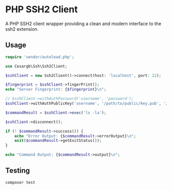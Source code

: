 # PHP SSH2 Client

A PHP SSH2 client wrapper providing a clean and modern interface to the ssh2 extension.

## Usage

``` php
require 'vendor/autoload.php';

use Cesargb\Ssh\Ssh2Client;

$sshClient = new Ssh2Client()->connect(host: 'localhost', port: 22);

$fingerprint = $sshClient->fingerPrint();
echo "Server Fingerprint: {$fingerprint}\n";

// $sshClient->withAuthPassword('username', 'password');
$sshClient->withAuthPublicKey('username', '/path/to/public/key.pub', '/path/to/private/key');

$commandResult = $sshClient->exec('ls -la');

$sshClient->disconnect();

if (! $commandResult->success()) {
    echo "Error Output: {$commandResult->errorOutput}\n";
    exit($commandResult->getExitStatus());
}

echo "Command Output: {$commandResult->output}\n";

```

## Testing

``` bash
composer test
```
